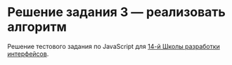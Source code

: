 # Решение задания 3 — реализовать алгоритм
Решение тестового задания по JavaScript для [14-й Школы разработки интерфейсов](https://academy.yandex.ru/events/frontend/shri_msk-2018-2).

